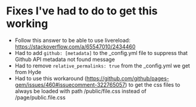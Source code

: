 # Fixes I've had to do to get this working
- Follow this answer to be able to use livereload: https://stackoverflow.com/a/65547010/2434460
- Had to add `github: [metadata]` to the _config.yml file to suppress that Github API metadata not found message
- Had to remove `relative_permalinks: true` from the _config.yml we get from Hyde
- Had to use this workaround (https://github.com/github/pages-gem/issues/460#issuecomment-322765057) to get the css files to always be loaded with path <domain>/public/file.css instead of <domain>/page/public.file.css